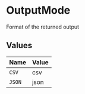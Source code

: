 # OutputMode

Format of the returned output


## Values

| Name   | Value  |
| ------ | ------ |
| `CSV`  | csv    |
| `JSON` | json   |
